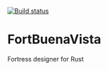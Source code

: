 [![Build status](https://ci.appveyor.com/api/projects/status?id=rsf6jij6vrn3gkhj)](https://ci.appveyor.com/project/fortbuenavista)

FortBuenaVista
==============

Fortress designer for Rust

